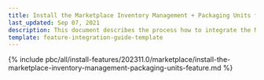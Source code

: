```yaml
---
title: Install the Marketplace Inventory Management + Packaging Units feature
last_updated: Sep 07, 2021
description: This document describes the process how to integrate the Marketplace Inventory Management + Packaging Units feature into a Spryker project.
template: feature-integration-guide-template
---
```


{% include pbc/all/install-features/202311.0/marketplace/install-the-marketplace-inventory-management-packaging-units-feature.md %} <!-- To edit, see /_includes/pbc/all/install-features/202311.0/marketplace/install-the-marketplace-inventory-management-packaging-units-feature.md -->
